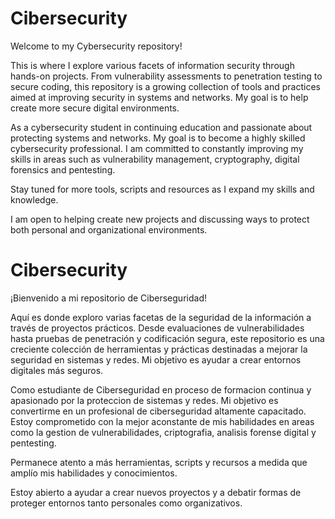 # Cibersecurity
Welcome to my Cybersecurity repository!

This is where I explore various facets of information security through hands-on projects. From vulnerability assessments to penetration testing to secure coding, this repository is a growing collection of tools and practices aimed at improving security in systems and networks. My goal is to help create more secure digital environments. 

As a cybersecurity student in continuing education and passionate about protecting systems and networks. My goal is to become a highly skilled cybersecurity professional. I am committed to constantly improving my skills in areas such as vulnerability management, cryptography, digital forensics and pentesting. 

Stay tuned for more tools, scripts and resources as I expand my skills and knowledge.

I am open to helping create new projects and discussing ways to protect both personal and organizational environments.

# Cibersecurity
¡Bienvenido a mi repositorio de Ciberseguridad!

Aquí es donde exploro varias facetas de la seguridad de la información a través de proyectos prácticos. Desde evaluaciones de vulnerabilidades hasta pruebas de penetración y codificación segura, este repositorio es una creciente colección de herramientas y prácticas destinadas a mejorar la seguridad en sistemas y redes. Mi objetivo es ayudar a crear entornos digitales más seguros. 

Como estudiante de Ciberseguridad en proceso de formacion continua y apasionado por la proteccion de sistemas y redes. Mi objetivo es convertirme en un profesional de ciberseguridad altamente capacitado. Estoy comprometido con la mejor aconstante de mis habilidades en areas como la gestion de vulnerabilidades, criptografia, analisis forense digital y pentesting. 

Permanece atento a más herramientas, scripts y recursos a medida que amplío mis habilidades y conocimientos.

Estoy abierto a ayudar a crear nuevos proyectos y a debatir formas de proteger entornos tanto personales como organizativos.
